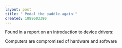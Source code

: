 ```yaml
--- 
layout: post
title: " Pedal the paddle-again!"
created: 1089603380
---
```

Found in a report on an introduction to device drivers:

<quote>Computers are compromised of hardware and software</quote>
